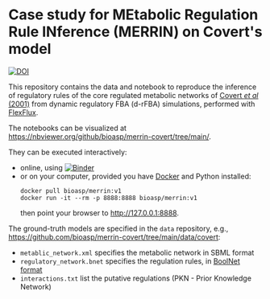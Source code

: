 # Case study for MEtabolic Regulation Rule INference (MERRIN) on Covert's model

[![DOI](https://zenodo.org/badge/DOI/10.5281/zenodo.6670165.svg)](https://doi.org/10.5281/zenodo.6670165)

This repository contains the data and notebook to reproduce the inference of
regulatory rules of the core regulated metabolic networks of [Covert *et al* (2001)](https://doi.org/10.1006/jtbi.2001.2405) from dynamic regulatory FBA (d-rFBA) simulations, performed with [FlexFlux](https://bmcsystbiol.biomedcentral.com/articles/10.1186/s12918-015-0238-z).

The notebooks can be visualized at https://nbviewer.org/github/bioasp/merrin-covert/tree/main/.

They can be executed interactively:
* online, using [![Binder](https://mybinder.org/badge_logo.svg)](https://mybinder.org/v2/gh/bioasp/merrin-covert/HEAD)
* or on your computer, provided you have [Docker](https://docs.docker.com/get-docker/) and Python installed:
  ```
  docker pull bioasp/merrin:v1
  docker run -it --rm -p 8888:8888 bioasp/merrin:v1
  ```
  then point your browser to http://127.0.0.1:8888.

The ground-truth models are specified in the `data` repository, e.g., https://github.com/bioasp/merrin-covert/tree/main/data/covert:
* `metablic_network.xml` specifies the metabolic network in SBML format
* `regulatory_network.bnet` specifies the regulation rules, in [BoolNet format](http://colomoto.org/biolqm/doc/format-bnet.html)
* `interactions.txt` list the putative regulations (PKN - Prior Knowledge
  Network)
